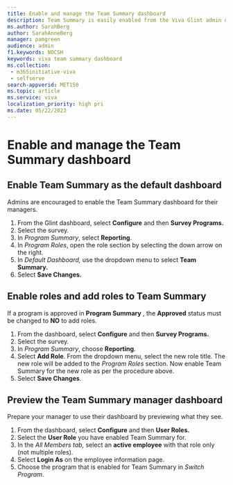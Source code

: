 ```yaml
---
title: Enable and manage the Team Summary dashboard
description: Team Summary is easily enabled from the Viva Glint admin dashboard, allowing program roles permissions to relevant reports.
ms.author: SarahBerg
author: SarahAnneBerg
manager: pamgreen
audience: admin
f1.keywords: NOCSH
keywords: viva team summary dashboard
ms.collection: 
 - m365initiative-viva
 - selfserve
search-appverid: MET150
ms.topic: article
ms.service: viva
localization_priority: high pri
ms.date: 05/22/2023
---
```

# Enable and manage the Team Summary dashboard

## Enable Team Summary as the default dashboard

Admins are encouraged to enable the Team Summary dashboard for their managers.

1. From the Glint dashboard, select **Configure** and then **Survey Programs.**
2. Select the survey.
3. In *Program Summary*, select **Reporting**.
4. In *Program Roles*, open the role section by selecting the down arrow on the right.
5. In *Default Dashboard,* use the dropdown menu to select **Team Summary.**
6. Select **Save Changes.**

## Enable roles and add roles to Team Summary

If a program is approved in **Program Summary** , the **Approved** status must be changed to **NO** to add roles.

1. From the dashboard, select **Configure** and then **Survey Programs.**
2. Select the survey.
3. In *Program Summary*, choose **Reporting**.
4. Select **Add Role**. From the dropdown menu, select the new role title. The new role will be added to the *Program Roles* section. Now enable Team Summary for the new role as per the procedure above.
5. Select **Save Changes**.

## Preview the Team Summary manager dashboard

Prepare your manager to use their dashboard by previewing what they see.

1. From the dashboard, select **Configure** and then **User Roles.**
2. Select the **User Role** you have enabled Team Summary for.
3. In the *All Members tab,* select an **active employee** with that role only (not multiple roles).
4. Select **Login As** on the employee information page.
5. Choose the program that is enabled for Team Summary in *Switch Program*.